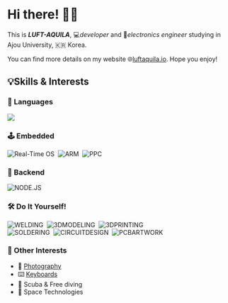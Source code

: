 # Hi there! 🙋‍♂️
This is _**LUFT-AQUILA**_, 💻*developer* and 🔋*electronics engineer* studying in Ajou University, 🇰🇷 Korea.  

You can find more details on my website 🌐[luftaquila.io](https://luftaquila.io). Hope you enjoy!

<!--
<br>
<img src="https://github-readme-stats.vercel.app/api?username=luftaquila&show_icons=true&include_all_commits=true&theme=vue" height="200px">&emsp;<img src="https://github-readme-stats.vercel.app/api/top-langs/?username=luftaquila&hide=html,css,scss,AutoHotKey,batchfile,powershell,vim,shell&langs_count=4&theme=vue" height="200px">
<br>
-->

## 💡Skills & Interests
### 📖 Languages
<img src="https://github-readme-stats.vercel.app/api/wakatime?username=luftaquila&layout=compact&theme=vue&hide_title=true&custom_title=Languages%20by%20working%20time&langs_count=10&hide=html,vim%20script,css,autohotkey,bash,json,text,other,cmake,restructuredtext,git%20config,gosu,batchfile,ini,ld,yaml,objective-c,makefile,sh,xml,gitignore,csv,conf,scss,zsh,messages,tmux,cson,less,systemd,diff,fstab,php,ca65%assembler,gitrebase,gitconfig">

<!--
![C](https://img.shields.io/badge/C-2E3340?style=for-the-badge&logo=c&logoColor=white)&nbsp;
![JAVASCRIPT](https://img.shields.io/badge/JavaScript-323330?style=for-the-badge&logo=javascript&logoColor=F7DF1E)&nbsp;
![PYTHON](https://img.shields.io/badge/Python-3776AB?style=for-the-badge&logo=python&logoColor=white)&nbsp;
![RUST](https://img.shields.io/badge/rust-000000?style=for-the-badge&logo=rust&logoColor=white)&nbsp;
-->

### 🕹️ Embedded
![Real-Time OS](https://img.shields.io/badge/Real%20Time%20OS-556472?style=for-the-badge&logo=figshare&logoColor=white)&nbsp;
![ARM](https://img.shields.io/badge/arm-0091BD?style=for-the-badge&logo=arm&logoColor=white)&nbsp;
![PPC](https://img.shields.io/badge/ppc-FF7328?style=for-the-badge&logo=power-automate&logoColor=white)&nbsp;

### 📡 Backend
![NODE.JS](https://img.shields.io/badge/Node.js-339933?style=for-the-badge&logo=nodedotjs&logoColor=white)&nbsp;

### 🛠️ Do It Yourself!
![WELDING](https://img.shields.io/badge/WELDING-324FFF?style=for-the-badge&logo=Lit&logoColor=white)&nbsp;
![3DMODELING](https://img.shields.io/badge/3D%20MODELING-E7352C?style=for-the-badge&logo=Autodesk&logoColor=white)&nbsp;
![3DPRINTING](https://img.shields.io/badge/3D%20PRINTING-137CBD?style=for-the-badge&logo=Blueprint&logoColor=white)<br>
![SOLDERING](https://img.shields.io/badge/SOLDERING-556472?style=for-the-badge&logo=Openlayers&logoColor=white)&nbsp;
![CIRCUITDESIGN](https://img.shields.io/badge/CIRCUIT%20DESIGN-006600?style=for-the-badge&logo=node-red&logoColor=white)&nbsp;
![PCBARTWORK](https://img.shields.io/badge/PCB%20ARTWORK-2D50A5?style=for-the-badge&logo=Archicad&logoColor=white)&nbsp;

### 🌠 Other Interests
* 📸 [Photography](https://luftaquila.io/photos/)
* ⌨️ [Keyboards](https://luftaquila.io/keyboard/)
* 🌊 Scuba & Free diving
* 🚀 Space Technologies
